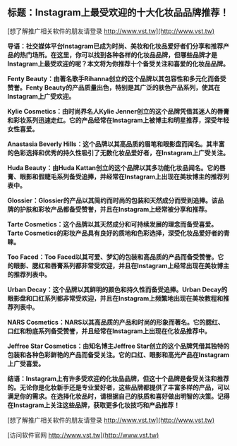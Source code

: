 ## **标题：Instagram上最受欢迎的十大化妆品品牌推荐！**

[想了解推广相关软件的朋友请登录 http://www.vst.tw](http://www.vst.tw)

**导语：社交媒体平台Instagram已成为时尚、美妆和化妆品爱好者们分享和推荐产品的热门场所。在这里，你可以找到各种各样的化妆品品牌，但哪些品牌才是Instagram上最受欢迎的呢？本文将为你推荐十个备受关注和喜爱的化妆品品牌。**

**Fenty Beauty：由著名歌手Rihanna创立的这个品牌以其包容性和多元化而备受赞誉。Fenty Beauty的产品质量出色，特别是其广泛的肤色产品系列，使其在Instagram上广受欢迎。**

**Kylie Cosmetics：由时尚界名人Kylie Jenner创立的这个品牌凭借其迷人的唇膏和彩妆系列迅速走红。它的产品经常在Instagram上被博主和明星推荐，深受年轻女性喜爱。**

**Anastasia Beverly Hills：这个品牌以其高品质的眉笔和眼影盘而闻名。其丰富的色彩选择和优秀的持久性吸引了无数化妆品爱好者，在Instagram上广受关注。**

**Huda Beauty：由Huda Kattan创立的这个品牌以其多功能化妆品闻名。它的唇膏、眼影和假睫毛系列备受追捧，并经常在Instagram上出现在美妆博主的推荐列表中。**

**Glossier：Glossier的产品以其简约而时尚的包装和天然成分而受到追捧。该品牌的护肤和彩妆产品都备受赞誉，并且在Instagram上经常被分享和推荐。**

**Tarte Cosmetics：这个品牌以其天然成分和可持续发展的理念而备受喜爱。Tarte Cosmetics的彩妆产品具有良好的质地和色彩选择，深受化妆品爱好者的青睐。**

**Too Faced：Too Faced以其可爱、梦幻的包装和高品质的产品而备受赞誉。它的眼影、腮红和唇膏系列都非常受欢迎，并且在Instagram上经常出现在美妆博主的推荐列表中。**

**Urban Decay：这个品牌以其鲜明的颜色和持久性而备受追捧。Urban Decay的眼影盘和口红系列都非常受欢迎，并且在Instagram上频繁地出现在美妆教程和推荐列表中。**

**NARS Cosmetics：NARS以其高品质的产品和时尚的形象而著名。它的腮红、口红和粉底系列备受赞誉，并且经常在Instagram上出现在化妆品推荐中。**

**Jeffree Star Cosmetics：由知名博主Jeffree Star创立的这个品牌凭借其独特的包装和各种色彩鲜艳的产品而备受关注。它的口红、眼影和高光产品在Instagram上广受喜爱。**

**结语：Instagram上有许多受欢迎的化妆品品牌，但这十个品牌是备受关注和推荐的。无论你是化妆新手还是专业爱好者，这些品牌都提供了丰富多样的产品，可以满足你的需求。在选择化妆品时，请根据自己的肤质和喜好做出明智的决策。记得在Instagram上关注这些品牌，获取更多化妆技巧和产品推荐！**

[想了解推广相关软件的朋友请登录 http://www.vst.tw](http://www.vst.tw)


[访问软件官网 http://www.vst.tw](http://www.vst.tw)
